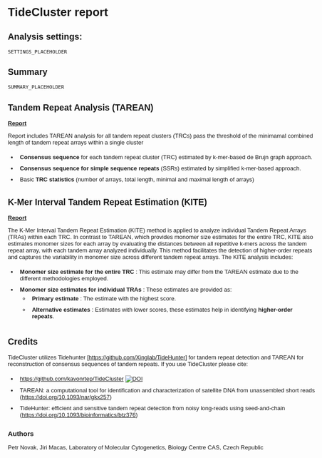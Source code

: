 <style>
     p {
         max-width: 700px;
         text-align: left;
     }
     ul {
         max-width: 700px;
         text-align: left;
     }
     ul li {
         margin-bottom: 0px;
         padding: 5px;
     }   

     body {
       font-family: Verdana, sans-serif;
       font-size: 13px;
       width: 100%;
       max-width: 700px;
       margin: 30px;
       display: block;
       text-align: left;
     }
     .frame {

         width: 100%;
         border: 0px;
         white-space: nowrap;
         text-align: left; 
         margin: 1em 0;
     }
     .helper {
         display: inline-block;
         height: 100%;
         vertical-align: top;
     }
     img {
         background: #FFFFFF;
         vertical-align: top;
     }

     table {
         border-collapse: collapse;
         width: 100%;
     }
     th.date {
         width: 20%
     }
     th.subject {
         width: 70%; /* Not necessary, since only 70% width remains */
     }

     tr {
         border-bottom: 1px solid #ccc;
     }

     th {
         text-align: left;    
     }
     th, td {
         padding: 5px;
     }
</style>
# TideCluster report

## Analysis settings:

    SETTINGS_PLACEHOLDER

## Summary

    SUMMARY_PLACEHOLDER

## Tandem Repeat Analysis (TAREAN)

[**Report**](PREFIX_PLACEHOLDER_tarean_report.html)

Report includes TAREAN analysis for all tandem repeat clusters (TRCs) pass the threshold of the minimamal combined length of tandem repeat arrays within a single cluster

- **Consensus sequence** for each tandem repeat cluster (TRC) estimated by k-mer-based de Brujn graph approach.
- **Consensus sequence for simple sequence repeats** (SSRs) estimated by simplified k-mer-based approach.
- Basic **TRC statistics** (number of arrays, total length, minimal and maximal length of arrays)


## K-Mer Interval Tandem Repeat Estimation (KITE)

[**Report**](PREFIX_PLACEHOLDER_kite_report.html)

The K-Mer Interval Tandem Repeat Estimation (KITE) method is applied to analyze individual Tandem Repeat Arrays (TRAs) within each TRC. In contrast to TAREAN, which provides monomer size estimates for the entire TRC, KITE also estimates monomer sizes for each array by evaluating the distances between all repetitive k-mers across the tandem repeat array, with each tandem array analyzed individually. This method facilitates the detection of higher-order repeats and captures the variability in monomer size across different tandem repeat arrays. The KITE analysis includes: 

- **Monomer size estimate for the entire TRC** : This estimate may differ from the TAREAN estimate due to the different methodologies employed. 
- **Monomer size estimates for individual TRAs** : These estimates are provided as: 
  - **Primary estimate** : The estimate with the highest score. 
  - **Alternative estimates** : Estimates with lower scores, these estimates help in identifying **higher-order repeats**.



## Credits

TideCluster utilizes Tidehunter [https://github.com/Xinglab/TideHunter] for tandem repeat detection and TAREAN for reconstruction of consensus sequences of tandem repeats.
If you use TideCluster please cite:

- https://github.com/kavonrtep/TideCluster [![DOI](https://zenodo.org/badge/601111441.svg)](https://zenodo.org/badge/latestdoi/601111441)
- TAREAN: a computational tool for identification and characterization of satellite DNA from unassembled short reads (https://doi.org/10.1093/nar/gkx257) 
- TideHunter: efficient and sensitive tandem repeat detection from noisy long-reads using seed-and-chain (https://doi.org/10.1093/bioinformatics/btz376)

### Authors

Petr Novak, Jiri Macas,  Laboratory of Molecular Cytogenetics, Biology Centre CAS, Czech Republic
